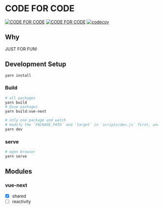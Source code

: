 # CODE FOR CODE

[![CODE FOR CODE](https://github.com/shanyuhai123/code-for-code/actions/workflows/codecov.yml/badge.svg?branch=master)](https://github.com/shanyuhai123/code-for-code/actions/workflows/codecov.yml) [![CODE FOR CODE](https://github.com/shanyuhai123/code-for-code/actions/workflows/pages.yml/badge.svg)](https://github.com/shanyuhai123/code-for-code/actions/workflows/pages.yml) [![codecov](https://codecov.io/gh/shanyuhai123/code-for-code/branch/master/graph/badge.svg?token=UXFEC7HQTH)](https://codecov.io/gh/shanyuhai123/code-for-code)



## Why

JUST FOR FUN!



## Development Setup

```bash
yarn install
```

### Build

```bash
# all packages
yarn build
# @vue packages
yarn build:vue-next

# only one package and watch
# modify the `PACKAGE_PATH` and `target` in `scripts/dev.js` first, and then
yarn dev
```

### serve

```bash
# open browser
yarn serve
```



## Modules

### vue-next

- [x] shared
- [ ] reactivity